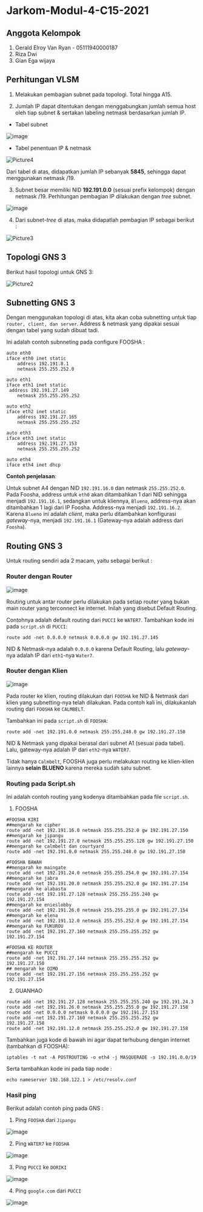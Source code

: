 # Jarkom-Modul-4-C15-2021

## Anggota Kelompok

1. Gerald Elroy Van Ryan - 05111940000187
2. Riza Dwi
3. Gian Ega wijaya 


## Perhitungan VLSM

1. Melakukan pembagian subnet pada topologi. Total hingga A15.

2. Jumlah IP dapat ditentukan dengan menggabungkan jumlah semua host oleh tiap subnet & sertakan labeling netmask berdasarkan jumlah IP. 

- Tabel subnet

 ![image](https://user-images.githubusercontent.com/64303057/143678750-1114d5e4-cd74-4322-b029-f82e41cf8db6.png)

- Tabel penentuan IP & netmask

![Picture4](https://user-images.githubusercontent.com/90212308/143684421-d2da8775-aaa0-421c-96cc-7a55141a96ab.png)

Dari tabel di atas, didapatkan jumlah IP sebanyak **5845**, sehingga dapat menggunakan netmask /19.

3. Subnet besar memiliki NID **192.191.0.0** (sesuai prefix kelompok) dengan netmask /19. Perhitungan pembagian IP dilakukan dengan *tree* subnet.

![image](https://user-images.githubusercontent.com/64303057/143679084-cabcdd81-5180-4972-8f01-e970817d10fa.png)

4. Dari subnet-*tree* di atas, maka didapatlah pembagian IP sebagai berikut :

![Picture3](https://user-images.githubusercontent.com/90212308/143684559-28260db9-d717-4056-bf7e-077ce7f178d3.png)

## Topologi GNS 3

Berikut hasil topologi untuk GNS 3: 

![Picture2](https://user-images.githubusercontent.com/90212308/143684235-afd3f1cc-8bfa-4e2e-bfa6-d76436736c4b.png)


## Subnetting GNS 3

Dengan menggunakan topologi di atas, kita akan coba subnetting untuk tiap `router, client, dan server`. Address & netmask yang dipakai sesuai dengan tabel yang sudah dibuat tadi.

Ini adalah contoh subnneting pada configure FOOSHA :

```
auto eth0
iface eth0 inet static
	address 192.191.8.1
	netmask 255.255.252.0
 
auto eth1
iface eth1 inet static
 address 192.191.27.149
	netmask 255.255.255.252
 
auto eth2
iface eth2 inet static
	address 192.191.27.165
	netmask 255.255.255.252
 
auto eth3
iface eth3 inet static
	address 192.191.27.153
	netmask 255.255.255.252

auto eth4
iface eth4 inet dhcp
```

**Contoh penjelasan**:

Untuk subnet A4 dengan NID `192.191.16.0` dan netmask `255.255.252.0`. Pada Foosha, address untuk `eth0` akan ditambahkan 1 dari NID sehingga menjadi `192.191.16.1`, sedangkan untuk kliennya, `Blueno`, address-nya akan ditambahkan 1 lagi dari IP Foosha. Address-nya menjadi `192.191.16.2`. Karena `Blueno` ini adalah *client*, maka perlu ditambahkan konfigurasi *gateway*-nya, menjadi `192.191.16.1` (Gateway-nya adalah address dari `Foosha`).

## Routing GNS 3

Untuk routing sendiri ada 2 macam, yaitu sebagai berikut :

### Router dengan Router

![image](https://user-images.githubusercontent.com/64303057/143682535-6b8f0353-0445-4e6c-9f83-0d974aade12e.png)

Routing untuk antar router perlu dilakukan  pada setiap router yang bukan main router yang terconnect ke internet. Inilah yang disebut Default Routing. 

Contohnya adalah default routing dari `PUCCI` ke `WATER7`. Tambahkan kode ini pada `script.sh` di `PUCCI`:

```
route add -net 0.0.0.0 netmask 0.0.0.0 gw 192.191.27.145
```

NID & Netmask-nya adalah `0.0.0.0` karena Default Routing, lalu *gateway*-nya adalah IP dari `eth1`-nya `Water7`.

### Router dengan Klien

![image](https://user-images.githubusercontent.com/64303057/143683036-eadaa442-d76e-44db-bfa3-0f7eef5f2d1b.png)

Pada router ke klien, routing dilakukan dari `FOOSHA` ke NID & Netmask dari klien yang subnetting-nya telah dilakukan. Pada contoh kali ini, dilakukanlah routing dari `FOOSHA` ke `CALMBELT`. 

Tambahkan ini pada `script.sh` di `FOOSHA`:
```
route add -net 192.191.0.0 netmask 255.255.248.0 gw 192.191.27.150
```

NID & Netmask yang dipakai berasal dari subnet A1 (sesuai pada tabel). Lalu, gateway-nya adalah IP dari `eth2`-nya `WATER7`.

Tidak hanya `Calmbelt`, FOOSHA juga perlu melakukan routing ke klien-klien lainnya **selain BLUENO** karena mereka sudah satu subnet.

### Routing pada Script.sh

Ini adalah contoh routing yang kodenya ditambahkan pada file `script.sh`.

1. FOOSHA 

```
#FOOSHA KIRI
##mengarah ke cipher
route add -net 192.191.16.0 netmask 255.255.252.0 gw 192.191.27.150
##mengarah ke jipangu
route add -net 192.191.27.0 netmask 255.255.255.128 gw 192.191.27.150
##mengarah ke calmbelt dan courtyard
route add -net 192.191.0.0 netmask 255.255.248.0 gw 192.191.27.150

#FOOSHA BAWAH
##mengarah ke maingate
route add -net 192.191.24.0 netmask 255.255.254.0 gw 192.191.27.154
##mengarah ke jabra
route add -net 192.191.20.0 netmask 255.255.252.0 gw 192.191.27.154
##mengarah ke alabasta
route add -net 192.191.27.128 netmask 255.255.255.240 gw 192.191.27.154
##mengarah ke enieslobby
route add -net 192.191.26.0 netmask 255.255.255.0 gw 192.191.27.154
##mengarah ke elena
route add -net 192.191.12.0 netmask 255.255.252.0 gw 192.191.27.154
##mengarah ke FUKUROU
route add -net 192.191.27.160 netmask 255.255.255.252 gw 192.191.27.154

#FOOSHA KE ROUTER
##mengarah ke PUCCI
route add -net 192.191.27.144 netmask 255.255.255.252 gw 192.191.27.150
## mengarah ke OIMO
route add -net 192.191.27.156 netmask 255.255.255.252 gw 192.191.27.154
```

2. GUANHAO

```
route add -net 192.191.27.128 netmask 255.255.255.240 gw 192.191.24.3
route add -net 192.191.26.0 netmask 255.255.255.0 gw 192.191.27.158
route add -net 0.0.0.0 netmask 0.0.0.0 gw 192.191.27.153
route add -net 192.191.27.160 netmask 255.255.255.252 gw 192.191.27.158
route add -net 192.191.12.0 netmask 255.255.252.0 gw 192.191.27.158
```

Tambahkan juga kode di bawah ini agar dapat terhubung dengan internet (tambahkan di FOOSHA):

```
iptables -t nat -A POSTROUTING -o eth4 -j MASQUERADE -s 192.191.0.0/19
```

Serta tambahkan kode ini pada tiap node :

```
echo nameserver 192.168.122.1 > /etc/resolv.conf
```

### Hasil ping 

Berikut adalah contoh ping pada GNS :

1. Ping `FOOSHA` dari `Jipangu` 

![image](https://user-images.githubusercontent.com/64303057/143683384-0791927d-5046-43bc-adb4-547992dfe900.png)

2. Ping `WATER7` ke `FOOSHA`

![image](https://user-images.githubusercontent.com/64303057/143683424-9782b56d-0c59-474a-a4ed-9c791dfec3ef.png)

3. Ping `PUCCI` ke `DORIKI`

![image](https://user-images.githubusercontent.com/64303057/143683454-f9b275df-fa4d-4018-9985-6a5bcba36bb0.png)

4. Ping `google.com` dari `PUCCI`

![image](https://user-images.githubusercontent.com/64303057/143683475-6b8e95fa-de1c-4c4e-a9d6-4a8364b64971.png)














